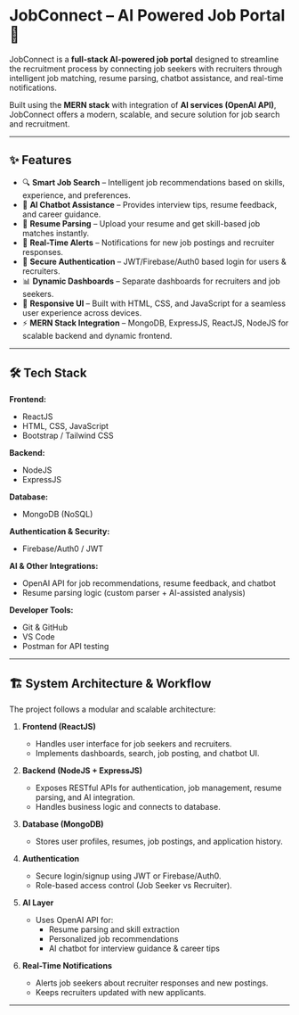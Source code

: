 # JobConnect – AI Powered Job Portal 🚀  

JobConnect is a **full-stack AI-powered job portal** designed to streamline the recruitment process by connecting job seekers with recruiters through intelligent job matching, resume parsing, chatbot assistance, and real-time notifications.  

Built using the **MERN stack** with integration of **AI services (OpenAI API)**, JobConnect offers a modern, scalable, and secure solution for job search and recruitment.  

---

## ✨ Features  

- 🔍 **Smart Job Search** – Intelligent job recommendations based on skills, experience, and preferences.  
- 🤖 **AI Chatbot Assistance** – Provides interview tips, resume feedback, and career guidance.  
- 📄 **Resume Parsing** – Upload your resume and get skill-based job matches instantly.  
- 🔔 **Real-Time Alerts** – Notifications for new job postings and recruiter responses.  
- 🔑 **Secure Authentication** – JWT/Firebase/Auth0 based login for users & recruiters.  
- 📊 **Dynamic Dashboards** – Separate dashboards for recruiters and job seekers.  
- 📱 **Responsive UI** – Built with HTML, CSS, and JavaScript for a seamless user experience across devices.  
- ⚡ **MERN Stack Integration** – MongoDB, ExpressJS, ReactJS, NodeJS for scalable backend and dynamic frontend.  

---

## 🛠️ Tech Stack  

**Frontend:**  
- ReactJS  
- HTML, CSS, JavaScript  
- Bootstrap / Tailwind CSS  

**Backend:**  
- NodeJS  
- ExpressJS  

**Database:**  
- MongoDB (NoSQL)  

**Authentication & Security:**  
- Firebase/Auth0 / JWT  

**AI & Other Integrations:**  
- OpenAI API for job recommendations, resume feedback, and chatbot  
- Resume parsing logic (custom parser + AI-assisted analysis)  

**Developer Tools:**  
- Git & GitHub  
- VS Code  
- Postman for API testing  

---

## 🏗️ System Architecture & Workflow  

The project follows a modular and scalable architecture:  

1. **Frontend (ReactJS)**  
   - Handles user interface for job seekers and recruiters.  
   - Implements dashboards, search, job posting, and chatbot UI.  

2. **Backend (NodeJS + ExpressJS)**  
   - Exposes RESTful APIs for authentication, job management, resume parsing, and AI integration.  
   - Handles business logic and connects to database.  

3. **Database (MongoDB)**  
   - Stores user profiles, resumes, job postings, and application history.  

4. **Authentication**  
   - Secure login/signup using JWT or Firebase/Auth0.  
   - Role-based access control (Job Seeker vs Recruiter).  

5. **AI Layer**  
   - Uses OpenAI API for:  
     - Resume parsing and skill extraction  
     - Personalized job recommendations  
     - AI chatbot for interview guidance & career tips  

6. **Real-Time Notifications**  
   - Alerts job seekers about recruiter responses and new postings.  
   - Keeps recruiters updated with new applicants.  

---




